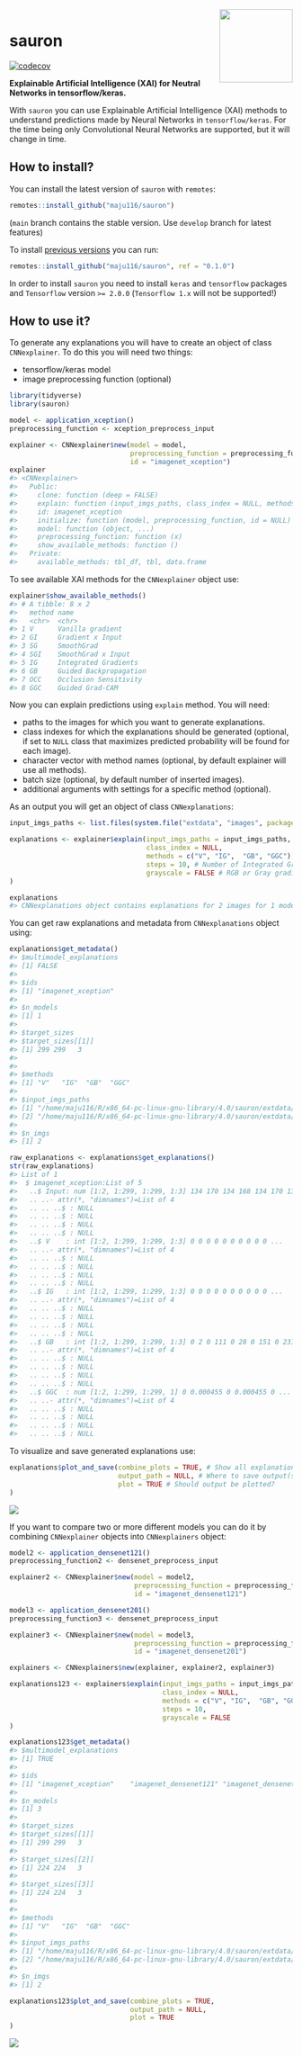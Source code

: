 <img src="man/figures/hexsticker_sauron.png" align="right" alt="" width="130" />

sauron
======

<!-- badges: start -->

[![codecov](https://codecov.io/gh/maju116/sauron/branch/main/graph/badge.svg)](https://codecov.io/gh/maju116/sauron)
<!-- badges: end -->

**Explainable Artificial Intelligence (XAI) for Neutral Networks in
tensorflow/keras.**

With `sauron` you can use Explainable Artificial Intelligence (XAI)
methods to understand predictions made by Neural Networks in
`tensorflow/keras`. For the time being only Convolutional Neural
Networks are supported, but it will change in time.

How to install?
---------------

You can install the latest version of `sauron` with `remotes`:

``` r
remotes::install_github("maju116/sauron")
```

(`main` branch contains the stable version. Use `develop` branch for
latest features)

To install [previous versions]() you can run:

``` r
remotes::install_github("maju116/sauron", ref = "0.1.0")
```

In order to install `sauron` you need to install `keras` and
`tensorflow` packages and `Tensorflow` version `>= 2.0.0`
(`Tensorflow 1.x` will not be supported!)

How to use it?
--------------

To generate any explanations you will have to create an object of class
`CNNexplainer`. To do this you will need two things:

-   tensorflow/keras model
-   image preprocessing function (optional)

``` r
library(tidyverse)
library(sauron)

model <- application_xception()
preprocessing_function <- xception_preprocess_input

explainer <- CNNexplainer$new(model = model,
                              preprocessing_function = preprocessing_function,
                              id = "imagenet_xception")
explainer
#> <CNNexplainer>
#>   Public:
#>     clone: function (deep = FALSE) 
#>     explain: function (input_imgs_paths, class_index = NULL, methods = c("V", 
#>     id: imagenet_xception
#>     initialize: function (model, preprocessing_function, id = NULL) 
#>     model: function (object, ...) 
#>     preprocessing_function: function (x) 
#>     show_available_methods: function () 
#>   Private:
#>     available_methods: tbl_df, tbl, data.frame
```

To see available XAI methods for the `CNNexplainer` object use:

``` r
explainer$show_available_methods()
#> # A tibble: 8 x 2
#>   method name                  
#>   <chr>  <chr>                 
#> 1 V      Vanilla gradient      
#> 2 GI     Gradient x Input      
#> 3 SG     SmoothGrad            
#> 4 SGI    SmoothGrad x Input    
#> 5 IG     Integrated Gradients  
#> 6 GB     Guided Backpropagation
#> 7 OCC    Occlusion Sensitivity 
#> 8 GGC    Guided Grad-CAM
```

Now you can explain predictions using `explain` method. You will need:

-   paths to the images for which you want to generate explanations.
-   class indexes for which the explanations should be generated
    (optional, if set to `NULL` class that maximizes predicted
    probability will be found for each image).
-   character vector with method names (optional, by default explainer
    will use all methods).
-   batch size (optional, by default number of inserted images).
-   additional arguments with settings for a specific method (optional).

As an output you will get an object of class `CNNexplanations`:

``` r
input_imgs_paths <- list.files(system.file("extdata", "images", package = "sauron"), full.names = TRUE)

explanations <- explainer$explain(input_imgs_paths = input_imgs_paths,
                                  class_index = NULL,
                                  methods = c("V", "IG",  "GB", "GGC"),
                                  steps = 10, # Number of Integrated Gradients steps
                                  grayscale = FALSE # RGB or Gray gradients
)

explanations
#> CNNexplanations object contains explanations for 2 images for 1 model.
```

You can get raw explanations and metadata from `CNNexplanations` object
using:

``` r
explanations$get_metadata()
#> $multimodel_explanations
#> [1] FALSE
#> 
#> $ids
#> [1] "imagenet_xception"
#> 
#> $n_models
#> [1] 1
#> 
#> $target_sizes
#> $target_sizes[[1]]
#> [1] 299 299   3
#> 
#> 
#> $methods
#> [1] "V"   "IG"  "GB"  "GGC"
#> 
#> $input_imgs_paths
#> [1] "/home/maju116/R/x86_64-pc-linux-gnu-library/4.0/sauron/extdata/images/cat.jpeg"  
#> [2] "/home/maju116/R/x86_64-pc-linux-gnu-library/4.0/sauron/extdata/images/zebras.jpg"
#> 
#> $n_imgs
#> [1] 2

raw_explanations <- explanations$get_explanations()
str(raw_explanations)
#> List of 1
#>  $ imagenet_xception:List of 5
#>   ..$ Input: num [1:2, 1:299, 1:299, 1:3] 134 170 134 168 134 170 135 168 135 167 ...
#>   .. ..- attr(*, "dimnames")=List of 4
#>   .. .. ..$ : NULL
#>   .. .. ..$ : NULL
#>   .. .. ..$ : NULL
#>   .. .. ..$ : NULL
#>   ..$ V    : int [1:2, 1:299, 1:299, 1:3] 0 0 0 0 0 0 0 0 0 0 ...
#>   .. ..- attr(*, "dimnames")=List of 4
#>   .. .. ..$ : NULL
#>   .. .. ..$ : NULL
#>   .. .. ..$ : NULL
#>   .. .. ..$ : NULL
#>   ..$ IG   : int [1:2, 1:299, 1:299, 1:3] 0 0 0 0 0 0 0 0 0 0 ...
#>   .. ..- attr(*, "dimnames")=List of 4
#>   .. .. ..$ : NULL
#>   .. .. ..$ : NULL
#>   .. .. ..$ : NULL
#>   .. .. ..$ : NULL
#>   ..$ GB   : int [1:2, 1:299, 1:299, 1:3] 0 2 0 111 0 28 0 151 0 231 ...
#>   .. ..- attr(*, "dimnames")=List of 4
#>   .. .. ..$ : NULL
#>   .. .. ..$ : NULL
#>   .. .. ..$ : NULL
#>   .. .. ..$ : NULL
#>   ..$ GGC  : num [1:2, 1:299, 1:299, 1] 0 0.000455 0 0.000455 0 ...
#>   .. ..- attr(*, "dimnames")=List of 4
#>   .. .. ..$ : NULL
#>   .. .. ..$ : NULL
#>   .. .. ..$ : NULL
#>   .. .. ..$ : NULL
```

To visualize and save generated explanations use:

``` r
explanations$plot_and_save(combine_plots = TRUE, # Show all explanations side by side on one image?
                           output_path = NULL, # Where to save output(s)
                           plot = TRUE # Should output be plotted?
)
```

![](man/figures/README-unnamed-chunk-8-1.png)

If you want to compare two or more different models you can do it by
combining `CNNexplainer` objects into `CNNexplainers` object:

``` r
model2 <- application_densenet121()
preprocessing_function2 <- densenet_preprocess_input

explainer2 <- CNNexplainer$new(model = model2,
                               preprocessing_function = preprocessing_function2,
                               id = "imagenet_densenet121")

model3 <- application_densenet201()
preprocessing_function3 <- densenet_preprocess_input

explainer3 <- CNNexplainer$new(model = model3,
                               preprocessing_function = preprocessing_function3,
                               id = "imagenet_densenet201")

explainers <- CNNexplainers$new(explainer, explainer2, explainer3)

explanations123 <- explainers$explain(input_imgs_paths = input_imgs_paths,
                                      class_index = NULL,
                                      methods = c("V", "IG",  "GB", "GGC"),
                                      steps = 10,
                                      grayscale = FALSE
)

explanations123$get_metadata()
#> $multimodel_explanations
#> [1] TRUE
#> 
#> $ids
#> [1] "imagenet_xception"    "imagenet_densenet121" "imagenet_densenet201"
#> 
#> $n_models
#> [1] 3
#> 
#> $target_sizes
#> $target_sizes[[1]]
#> [1] 299 299   3
#> 
#> $target_sizes[[2]]
#> [1] 224 224   3
#> 
#> $target_sizes[[3]]
#> [1] 224 224   3
#> 
#> 
#> $methods
#> [1] "V"   "IG"  "GB"  "GGC"
#> 
#> $input_imgs_paths
#> [1] "/home/maju116/R/x86_64-pc-linux-gnu-library/4.0/sauron/extdata/images/cat.jpeg"  
#> [2] "/home/maju116/R/x86_64-pc-linux-gnu-library/4.0/sauron/extdata/images/zebras.jpg"
#> 
#> $n_imgs
#> [1] 2

explanations123$plot_and_save(combine_plots = TRUE,
                              output_path = NULL,
                              plot = TRUE
)
```

![](man/figures/README-unnamed-chunk-9-1.png)
